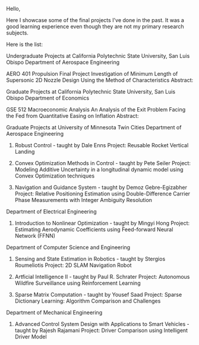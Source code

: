 
Hello, 

Here I showcase some of the final projects I've done in the past. It was a good learning experience even though they are not my primary research subjects. 

Here is the list:

Undergraduate Projects at California Polytechnic State University, San Luis Obispo 
Department of Aerospace Engineering 

AERO 401 Propulsion Final Project 
Investigation of Minimum Length of Supersonic 2D Nozzle Design Using the Method of Characteristics
Abstract:

Graduate Projects at California Polytechnic State University, San Luis Obispo 
Department of Economics 

GSE 512 Macroeconomic Analysis
An Analysis of the Exit Problem Facing the Fed from Quantitative Easing on Inflation
Abstract:

Graduate Projects at University of Minnesota Twin Cities
Department of Aerospace Engineering 

1) Robust Control - taught by Dale Enns 
Project: Reusable Rocket Vertical Landing

2) Convex Optimization Methods in Control - taught by Pete Seiler 
Project: Modeling Additive Uncertainty in a longitudinal dynamic model using Convex Optimization techniques 

3) Navigation and Guidance System  - taught by Demoz Gebre-Egizabher 
Project: Relative Positioning Estimation using Double-Difference Carrier Phase Measurements with Integer Ambiguity Resolution

Department of Electrical Engineering 
1) Introduction to Nonlinear Optimization - taught by Mingyi Hong 
Project: Estimating Aerodynamic Coefficients using Feed-forward Neural Network (FFNN)


Department of Computer Science and Engineering  
1) Sensing and State Estimation in Robotics - taught by Stergios Roumeliotis
Project: 2D SLAM Navigation Robot

2) Artficial Intelligence II - taught by Paul R. Schrater
Project: Autonomous Wildfire Surveillance using Reinforcement Learning

3) Sparse Matrix Computation - taught by Yousef Saad 
Project: Sparse Dictionary Learning: Algorithm Comparison and Challenges

Department of Mechanical Engineering  
1) Advanced Control System Design with Applications to Smart Vehicles - taught by Rajesh Rajamani
Project: Driver Comparison using Intelligent Driver Model



